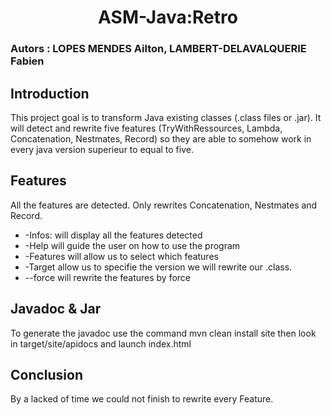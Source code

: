 ﻿# <center> ASM-Java:Retro
### Autors : LOPES MENDES Ailton, LAMBERT-DELAVALQUERIE Fabien 
## Introduction
This project goal is to transform Java existing classes (.class files or .jar). It will detect and rewrite five features (TryWithRessources, Lambda, Concatenation, Nestmates, Record) so they are able to somehow work in every java version superieur to equal to five.

## Features
All the features are detected.
Only rewrites Concatenation, Nestmates and Record.
- -Infos: will display all the features detected
- -Help will guide the user on how to use the program
- -Features will allow us to select which features
- -Target allow us to specifie the version we will rewrite our .class.
- --force will rewrite the features by force

## Javadoc & Jar
To generate the javadoc use the command mvn clean install site then look in target/site/apidocs and launch index.html

## Conclusion

By a lacked of time we could not finish to rewrite every Feature.
